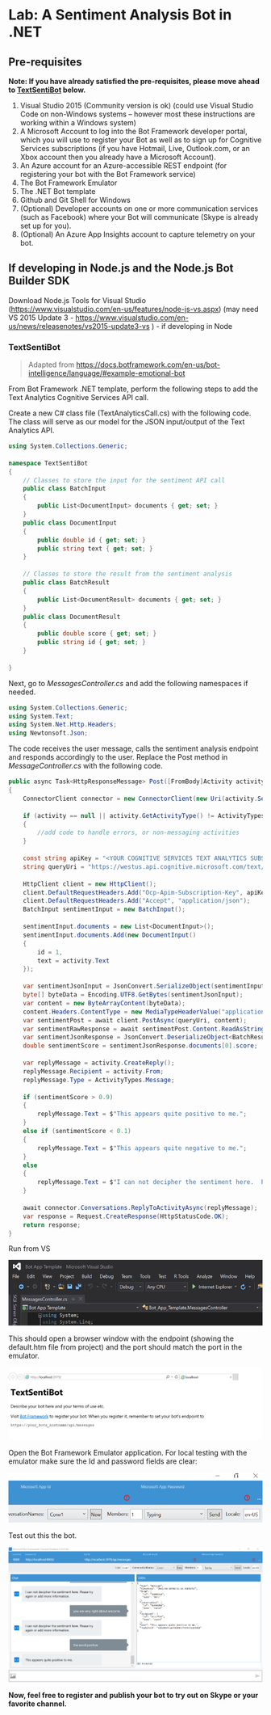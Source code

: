 ﻿# Lab:  A Sentiment Analysis Bot in .NET

## Pre-requisites

**Note:  If you have already satisfied the pre-requisites, please move ahead to [TextSentiBot](#textsentibot) below.**

1.	Visual Studio 2015 (Community version is ok) (could use Visual Studio Code on non-Windows systems – however most these instructions are working within a Windows system)
2.	A Microsoft Account to log into the Bot Framework developer portal, which you will use to register your Bot as well as to sign up for Cognitive Services subscriptions (if you have Hotmail, Live, Outlook.com, or an Xbox account then you already have a Microsoft Account).
3.	An Azure account for an Azure-accessible REST endpoint (for registering your bot with the Bot Framework service)
4.	The Bot Framework Emulator
5.	The .NET Bot template
6.	Github and Git Shell for Windows
7.	(Optional) Developer accounts on one or more communication services (such as Facebook) where your Bot will communicate (Skype is already set up for you).
8.	(Optional) An Azure App Insights account to capture telemetry on your bot. 

## If developing in Node.js and the Node.js Bot Builder SDK

Download Node.js Tools for Visual Studio (https://www.visualstudio.com/en-us/features/node-js-vs.aspx) (may need VS 2015 Update 3 - https://www.visualstudio.com/en-us/news/releasenotes/vs2015-update3-vs ) - if developing in Node

### TextSentiBot

> Adapted from https://docs.botframework.com/en-us/bot-intelligence/language/#example-emotional-bot

From Bot Framework .NET template, perform the following steps to add the Text Analytics Cognitive Services API call.

Create a new C# class file (TextAnalyticsCall.cs) with the following code. The class will serve as our model for the JSON input/output of the Text Analytics API.

```csharp
using System.Collections.Generic;

namespace TextSentiBot
{
    // Classes to store the input for the sentiment API call
    public class BatchInput
    {
        public List<DocumentInput> documents { get; set; }
    }
    public class DocumentInput
    {
        public double id { get; set; }
        public string text { get; set; }
    }

    // Classes to store the result from the sentiment analysis
    public class BatchResult
    {
        public List<DocumentResult> documents { get; set; }
    }
    public class DocumentResult
    {
        public double score { get; set; }
        public string id { get; set; }
    }

}
```

Next, go to *MessagesController.cs* and add the following namespaces if needed.

```csharp
using System.Collections.Generic;
using System.Text;
using System.Net.Http.Headers;
using Newtonsoft.Json;
```

The code receives the user message, calls the sentiment analysis endpoint and responds accordingly to the user.  Replace the Post method in *MessageController.cs* with the following code.


```csharp
public async Task<HttpResponseMessage> Post([FromBody]Activity activity)
{
    ConnectorClient connector = new ConnectorClient(new Uri(activity.ServiceUrl));

    if (activity == null || activity.GetActivityType() != ActivityTypes.Message)
    {
        //add code to handle errors, or non-messaging activities
    }

    const string apiKey = "<YOUR COGNITIVE SERVICES TEXT ANALYTICS SUBSCRIPTION KEY>";
    string queryUri = "https://westus.api.cognitive.microsoft.com/text/analytics/v2.0/sentiment";

    HttpClient client = new HttpClient();
    client.DefaultRequestHeaders.Add("Ocp-Apim-Subscription-Key", apiKey);
    client.DefaultRequestHeaders.Add("Accept", "application/json");
    BatchInput sentimentInput = new BatchInput();

    sentimentInput.documents = new List<DocumentInput>();
    sentimentInput.documents.Add(new DocumentInput()
    {
        id = 1,
        text = activity.Text
    });

    var sentimentJsonInput = JsonConvert.SerializeObject(sentimentInput);
    byte[] byteData = Encoding.UTF8.GetBytes(sentimentJsonInput);
    var content = new ByteArrayContent(byteData);
    content.Headers.ContentType = new MediaTypeHeaderValue("application/json");
    var sentimentPost = await client.PostAsync(queryUri, content);
    var sentimentRawResponse = await sentimentPost.Content.ReadAsStringAsync();
    var sentimentJsonResponse = JsonConvert.DeserializeObject<BatchResult>(sentimentRawResponse);
    double sentimentScore = sentimentJsonResponse.documents[0].score;

    var replyMessage = activity.CreateReply();
    replyMessage.Recipient = activity.From;
    replyMessage.Type = ActivityTypes.Message;

    if (sentimentScore > 0.9)
    {
        replyMessage.Text = $"This appears quite positive to me.";
    }
    else if (sentimentScore < 0.1)
    {
        replyMessage.Text = $"This appears quite negative to me.";
    }
    else
    {
        replyMessage.Text = $"I can not decipher the sentiment here.  Please try again or add more information.";
    }

    await connector.Conversations.ReplyToActivityAsync(replyMessage);
    var response = Request.CreateResponse(HttpStatusCode.OK);
    return response;
}
```

Run from VS
 
![run from VS](images/vs_run_browser.PNG)

This should open a browser window with the endpoint (showing the default.htm file from project) and the port should match the port in the emulator.

![run from VS](images/defaulthtm_senti.PNG)

Open the Bot Framework Emulator application.  For local testing with the emulator make sure the Id and password fields are clear:
 
![bot emulator 1](images/emulator_clear_ids.PNG)


Test out this the bot.


![bot emulator ](images/bot_emulator_textsenti.PNG)

**Now, feel free to register and publish your bot to try out on Skype or your favorite channel.**
